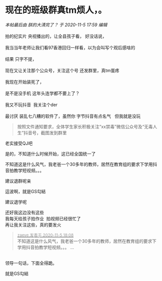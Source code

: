 # 现在的班级群真tm烦人，。


<i class="pstatus"> 本帖最后由 朕的大清完了？ 于 2020-11-5 17:59 编辑 </i><br />
<br />
拍的纪实片 央视播出的，让全县孩子看， 好没话说，<br />
<br />
我当当年老师让我们看97香港回归一样看，以为会叫写个观后感啥的 <br />
<br />
结果 只字不提，<br />
<br />
现在又让关注那个公众号，关注这个号 还发群里，真tm蛋疼<br />
<br />
我现在开始装死了，<br />
<br />
是不是没手机 这年头连学都不要上了？<br />
<br />
我又不玩抖音&nbsp;&nbsp;我关注个der&nbsp; &nbsp; <br />
<br />
最讨厌 装乱七八糟的软件了，虽然你 字节抖音有点名气&nbsp; &nbsp;但我就是没玩<br /><div class="quote"><blockquote>按照文件通知要求，全体学生家长积极关注“xx禁毒”微信公众号及“无毒人生”抖音号，截图发到群里</blockquote></div>

<img src="static/image/smiley/default/lol.gif" smilieid="12" border="0" alt="" />老实接受QJ吧

是的，不知道什么时候开始，这已经全国统一了

不知道这是什么风气，我老爸一个30多年的教师，居然在教育组的要求下学用抖音拍教学短视频。。。<img id="aimg_Cm4g1" onclick="zoom(this, this.src, 0, 0, 0)" class="zoom" src="https://cdn.jsdelivr.net/gh/hishis/forum-master/public/images/patch.gif" onmouseover="img_onmouseoverfunc(this)" onload="thumbImg(this)" border="0" alt="" />

建议退群呢亲<img id="aimg_a8ahH" onclick="zoom(this, this.src, 0, 0, 0)" class="zoom" src="https://cdn.jsdelivr.net/gh/hishis/forum-master/public/images/patch.gif" onmouseover="img_onmouseoverfunc(this)" onload="thumbImg(this)" border="0" alt="" />

這波啊，就是GS勾結<img src="static/image/smiley/default/lol.gif" smilieid="12" border="0" alt="" />

建议退学呢

还好我这边没有这些<br />
我每天给孩子拍作业&nbsp;&nbsp;拍视频已经很忙了<br />
再让我关注这些，真的要发火<img id="aimg_mY4gm" onclick="zoom(this, this.src, 0, 0, 0)" class="zoom" src="https://cdn.jsdelivr.net/gh/hishis/forum-master/public/images/patch.gif" onmouseover="img_onmouseoverfunc(this)" onload="thumbImg(this)" border="0" alt="" />

<div class="quote"><blockquote><font size="2"><a href="https://www.hostloc.com/forum.php?mod=redirect&amp;goto=findpost&amp;pid=9407859&amp;ptid=762885" target="_blank"><font color="#999999">zaeve 发表于 2020-11-5 18:08</font></a></font><br />
不知道这是什么风气，我老爸一个30多年的教师，居然在教育组的要求下学用抖音拍教学短视频。。。 ...</blockquote></div><br />
领导一句话，下面全得跪。

就是GS勾結<img id="aimg_MZlzn" onclick="zoom(this, this.src, 0, 0, 0)" class="zoom" src="https://cdn.jsdelivr.net/gh/hishis/forum-master/public/images/patch.gif" onmouseover="img_onmouseoverfunc(this)" onload="thumbImg(this)" border="0" alt="" />
